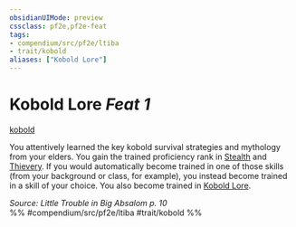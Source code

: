 ```yaml
---
obsidianUIMode: preview
cssclass: pf2e,pf2e-feat
tags:
- compendium/src/pf2e/ltiba
- trait/kobold
aliases: ["Kobold Lore"]
---
```

# Kobold Lore  *Feat 1*  
[kobold](../../rules/traits/kobold-b1.md)  


You attentively learned the key kobold survival strategies and mythology from your elders. You gain the trained proficiency rank in [Stealth](../skills.md#Stealth) and [Thievery](../skills.md#Thievery). If you would automatically become trained in one of those skills (from your background or class, for example), you instead become trained in a skill of your choice. You also become trained in [Kobold Lore](../skills.md#Lore).

*Source: Little Trouble in Big Absalom p. 10*  
%% #compendium/src/pf2e/ltiba #trait/kobold %%